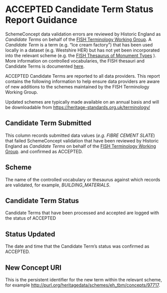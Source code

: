# ACCEPTED Candidate Term Status Report Guidance
SchemeConcept data validation errors are reviewed by Historic England as *Candidate Terms* on behalf of the [FISH Terminology Working Group](https://heritage-standards.org.uk/working-groups/). A *Candidate Term* is a term (e.g. “Ice cream factory”) that has been used locally in a dataset (e.g. Westshire HER) but has not yet been incorporated into the relevant scheme (e.g. the [FISH Thesaurus of Monument Types](https://heritagedata.org/live/schemes/eh_tmt2.html) ). More information on controlled vocabularies, the FISH thesauri and Candidate Terms is documented [here](https://heritage-standards.org.uk/terminology/). 

ACCEPTED Candidate Terms are reported <specify frequency> to all data providers. This report contains the following information to help ensure data providers are aware of new additions to the schemes maintained by the FISH Terminology Working Group. 

Updated schemes are typically made available on an annual basis and will be downloadable from https://heritage-standards.org.uk/terminology/ 

## Candidate Term Submitted
This column records submitted data values (*e.g. FIBRE CEMENT SLATE*) that failed SchemeConcept validation that have been reviewed by Historic England as *Candidate Terms* on behalf of the [FISH Terminology Working Group](https://heritage-standards.org.uk/working-groups/). and confirmed as ACCEPTED. 
## Scheme	
The name of the controlled vocabulary or thesaurus against which records are validated, for example, *BUILDING_MATERIALS*. 
## Candidate Term Status
Candidate Terms that have been processed and accepted are logged with the status of ACCEPTED
## Status Updated
The date and time that the Candidate Term’s status was confirmed as ACCEPTED. 
## New Concept URI
This is the persistent identifier for the new term within the relevant scheme, for example http://purl.org/heritagedata/schemes/eh_tbm/concepts/97717.
